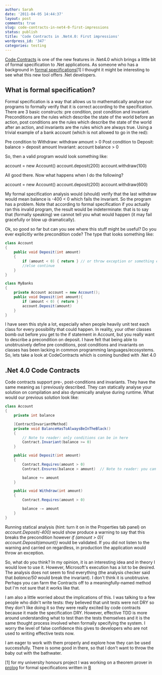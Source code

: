```yaml
---
author: Sarah
date: '2011-04-05 14:44:37'
layout: post
comments: true
slug: code-contracts-in-net4-0-first-impressions
status: publish
title: 'Code Contracts in .Net4.0: First impressions'
wordpress_id: '347'
categories: testing
---
```


[Code Contracts](http://msdn.microsoft.com/en-us/devlabs/dd491992) is one of the new features in .Net4.0 which brings a little bit of formal specification to .Net applications. As someone who has a background in [formal specifications](http://en.wikipedia.org/wiki/Formal_specification)[1] I thought it might be interesting to see what this new tool offers .Net developers.

## What is formal specification?

Formal specification is a way that allows us to mathematically analyse our programs to formally verify that it is correct according to the specification. There are 3 basic constructs: pre condition,  post condition and invariant. Preconditions are the rules which describe the state of the world before an action, post conditions are the rules which describe the state of the world after an action, and invariants are the rules which are always true. Using a trivial example of a bank account (which is not allowed to go in the red):

Pre condition to Withdraw: withdraw amount > 0
Post condition to Deposit: balance > deposit amount
Invariant: account balance > 0

So, then a valid program would look something like:

account = new Account()
account.deposit(200)
account.withdraw(100)

All good there. Now what happens when I do the following?

account = new Account()
account.deposit(200)
account.withdraw(600)

My formal specification analysis would (should) verify that the last withdraw would mean balance is -400 < 0 which fails the invariant. So the program has a problem. Note that according to formal specification if you actually ran this invalid program, the result would be indeterminate: that is to say that (formally speaking) we cannot tell you what would happen (it may fail gracefully or blow up dramatically).

Ok, so good so far but can you see where this stuff might be useful? Do you ever explicitly write precondition code? The type that looks something like:

``` csharp
class Account
{
	public void Deposit(int amount)
	{
		if (amount < 0) { return } // or throw exception or something else horrible
		//else continue
	}
}

class MyBanks
{
	private Account account = new Account();
	public void Deposit(int amount){
		if (amount < 0) { return }
		account.Deposit(amount)
	}
}
```

I have seen this style a lot, especially when people heavily unit test each class for every possibility that could happen. In reality, your other classes bomb out before you get to the if statement in Account, but you really want to describe a precondition on deposit. I have felt that being able to unobtrusively define pre conditions, post conditions and invariants on classes has been lacking in common programming languages/ecosystems. So, lets take a look at CodeContracts which is coming bundled with .Net 4.0


## .Net 4.0 Code Contracts

Code contracts support pre-, post-conditions and invariants. They have the same meaning as I previously described. They can statically analyse your solution on compilation and also dynamically analyse during runtime. What would our previous solution look like:

``` csharp
class Account
{
	private int balance

	[ContractInvariantMethod]
	private void BalanceHasToAlwaysBeInTheBlack()
	{
		// Note to reader: only conditions can be in here
		Contract.Invariant(balance >= 0)
	}

	public void Deposit(int amount)
	{
		Contract.Requires(amount > 0)
		Contract.Ensures(balance > amount)	// Note to reader: you can also ensure on the returned object e.g. Contract.Ensures(Contract.Result<int>() > 0)

		balance += amount
	}

	public void Withdraw(int amount)
	{
		Contract.Requires(amount > 0)

		balance -= amount
	}
}
```

Running statical analysis (hint: turn it on in the Properties tab panel) on <em>account.Deposit(-400)</em> would show produce a warning to say that this breaks the precondition however <em>if (amount > 0){ account.Deposit(amount)} </em>would be validated. If you did not listen to the warning and carried on regardless, in production the application would throw an exception.

So, what do you think? In my opinion, it is an interesting idea and in theory I would love to use it. However, Microsoft's execution has a lot to be desired. The analysis does not seem to find everything (the analysis checker said that <em>balance/50</em> would break the invariant). I don't think it is unobtrusive. Perhaps you can farm the Contracts off to a meaningfully-named method but I'm not sure that it works like that.

I am also a little worried about the implications of this. I was talking to a few people who didn't write tests: they believed that unit tests were not DRY so they don't like doing it so they were really excited by code contracts because it made the specification DRY. However, effective TDD is more around understanding what to test than the tests themselves and it is the same thought process involved when formally specifying the system. I worry the level of false confidence this gives to developers who are not used to writing effective tests now.

I am eager to work with them properly and explore how they can be used successfully. There is some good in there, so that I don't want to throw the baby out with the bathwater.


[1] for my university honours project I was working on a theorem prover in [prolog](http://en.wikipedia.org/wiki/Prolog) for formal specifications written in [B](http://en.wikipedia.org/wiki/B-Method)
